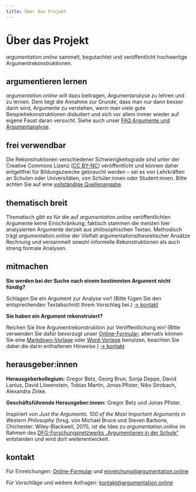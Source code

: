 ```yaml
---
title: Über das Projekt
---
```


# Über das Projekt

_argumentation.online_ sammelt, begutachtet und veröffentlicht hochwertige Argumentrekonstruktionen.

## argumentieren lernen

_argumentation.online_ will dazu beitragen, Argumentanalyse zu lehren und zu lernen. Dem liegt die Annahme zur Grunde, dass man nur dann besser darin wird, Argumente zu verstehen, wenn man viele gute Beispielrekonstruktionen diskutiert und sich vor allem immer wieder auf eigene Faust daran versucht. Siehe auch unser [FAQ Argumente und Argumentanalyse](/about-arguments).

## frei verwendbar

Die Rekonstruktionen verschiedener Schwierigkeitsgrade sind unter der Creative Commons Lizenz ([CC BY-NC](http://creativecommons.org/licenses/by-nc/4.0/)) veröffentlicht und können daher entgeltfrei für Bildungszwecke gebraucht werden – sei es von Lehrkräften an Schulen oder Universitäten, von Schüler:innen oder Student:innen. Bitte achten Sie auf eine [vollständige Quellenangabe](https://www.academics.de/ratgeber/zitierregeln-wissenschaft-korrekt-zitieren).

## thematisch breit

Thematisch gibt es für die auf _argumentation.online_ veröffentlichten Argumente keine Einschränkung; faktisch stammen die meisten hier analysierten Argumente derzeit aus philosophischen Texten. Methodisch trägt _argumentation.online_ der Vielfalt argumentationstheoretischer Ansätze Rechnung und versammelt sowohl informelle Rekonstruktionen als auch streng formale Analysen.

## mitmachen

**Sie werden bei der Suche nach einem bestimmten Argument nicht fündig?**

Schlagen Sie ein Argument zur Analyse vor! (Bitte fügen Sie den entsprechenden Textabschnitt Ihrem Vorschlag bei.) [→ kontakt](#kontakt)

**Sie haben ein Argument rekonstruiert?**

Reichen Sie Ihre Argumentrekonstruktion zur Veröffentlichung ein! (Bitte verwenden Sie dafür bevorzugt unser [Online-Formular](https://forms.gle/TfHWZUELvRNJT14s5); alternativ können Sie eine <a target="_blank" href="/resources/AUTOR1-AUTOR2_ArgOnl-JAHR-NUMMER.md.zip">Markdown-Vorlage</a> oder [Word-Vorlage](/resources/AUTOR1-AUTOR2_ArgOnl-JAHR-NUMMER.docx) benutzen, beachten Sie dabei die darin enthaltenen Hinweise.) [→ kontakt](#kontakt)

## herausgeber:innen

**Herausgeberkollegium:** Gregor Betz, Georg Brun, Sonja Deppe, David Lanius, David Löwenstein, Tobias Martin, Jonas Pfister, Niko Strobach, Alexandra Zinke.

**Geschäftsführende Herausgeber:innen:** Gregor Betz und Jonas Pfister.

Inspiriert von _Just the Arguments. 100 of the Most Important Arguments in Western Philosophy_ (hrsg. von Michael Bruce und Steven Barbone, Chichester: Wiley-Blackwell, 2011), ist die Idee zu _argumentation.online_ im Rahmen des [DFG-Forschungsnetzwerks „Argumentieren in der Schule“](https://blogs.phil.hhu.de/argumentiereninderschule/) entstanden und wird dort weiterentwickelt.

## kontakt

Für Einreichungen: [Online-Formular](https://forms.gle/TfHWZUELvRNJT14s5) und [einreichung@argumentation.online](mailto:einreichung@argumentation.online)

Für Vorschläge und weitere Anfragen: [kontakt@argumentation.online](mailto:kontakt@argumentation.online)
